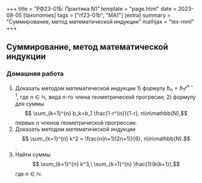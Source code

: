 +++
title = "РФ23-01Б: Практика N1"
template = "page.html"
date = 2023-09-05
[taxonomies]
tags = ["rf23-01b", "MA1"]
[extra]
summary = "Суммирование, метод математической индукции"
mathjax = "tex-mml"
+++

<!-- more -->

## Суммирование, метод математической индукции

### Домашняя работа

1. Доказать методом математической индукции 1) формулу $b_n=b_1 r^{n-1},$  где $n\in\mathbb{N}$,
   вида $n$-го члена геометрической прогресии; 2) формулу для суммы
   $$ \sum_{k=1}^{n} b_k=b_1 \frac{1-r^{n}}{1-r}, n\in\mathbb{N},$$
      первых $n$ членов геометрической прогрессии.
2. Доказать методом математической индукции
   $$ \sum_{k=1}^{n} k^2 = \frac{n(n+1)(2n+1)}{6}, n\in\mathbb{N}.$$.
3. Найти суммы
   $$ \sum_{k=1}^{n} k^3,\ \sum_{k=1}^{n} \frac{1}{k(k+1)},$$
   где $n\in\mathbb{N}.$